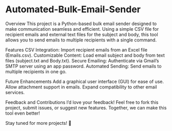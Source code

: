 # Automated-Bulk-Email-Sender
Overview
This project is a Python-based bulk email sender designed to make communication seamless and efficient. Using a simple CSV file for recipient emails and external text files for the subject and body, this tool allows you to send emails to multiple recipients with a single command.

Features
CSV Integration: Import recipient emails from an Excel file (Emails.csv).
Customizable Content: Load email subject and body from text files (subject.txt and Body.txt).
Secure Emailing: Authenticate via Gmail’s SMTP server using an app password.
Automated Sending: Send emails to multiple recipients in one go.

Future Enhancements
Add a graphical user interface (GUI) for ease of use.
Allow attachment support in emails.
Expand compatibility to other email services.

Feedback and Contributions
I’d love your feedback! Feel free to fork this project, submit issues, or suggest new features. Together, we can make this tool even better!

Stay tuned for more projects! 🌟
